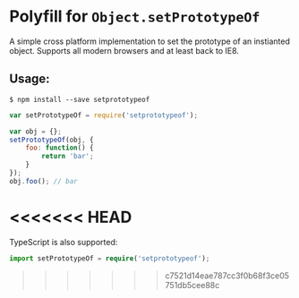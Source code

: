 # Polyfill for `Object.setPrototypeOf`

A simple cross platform implementation to set the prototype of an instianted object.  Supports all modern browsers and at least back to IE8.

## Usage:

```
$ npm install --save setprototypeof
```

```javascript
var setPrototypeOf = require('setprototypeof');

var obj = {};
setPrototypeOf(obj, {
	foo: function() {
		return 'bar';
	}
});
obj.foo(); // bar
```
<<<<<<< HEAD
=======

TypeScript is also supported:
```typescript
import setPrototypeOf = require('setprototypeof');
```
>>>>>>> c7521d14eae787cc3f0b68f3ce05751db5cee88c
